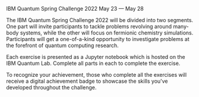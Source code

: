 IBM Quantum Spring Challenge 2022
May 23 — May 28

The IBM Quantum Spring Challenge 2022 will be divided into two segments. One part will invite participants to tackle problems revolving around many-body systems, while the other will focus on fermionic chemistry simulations. Participants will get a one-of-a-kind opportunity to investigate problems at the forefront of quantum computing research.

Each exercise is presented as a Jupyter notebook which is hosted on the IBM Quantum Lab. Complete all parts in each to complete the exercise.

To recognize your achievement, those who complete all the exercises will receive a digital achievement badge to showcase the skills you've developed throughout the challenge.
